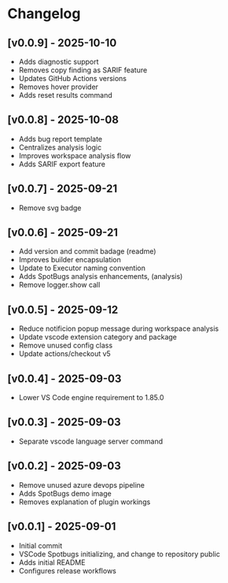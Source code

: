 # Changelog
## [v0.0.9] - 2025-10-10

- Adds diagnostic support
- Removes copy finding as SARIF feature
- Updates GitHub Actions versions
- Removes hover provider
- Adds reset results command

## [v0.0.8] - 2025-10-08

- Adds bug report template
- Centralizes analysis logic
- Improves workspace analysis flow
- Adds SARIF export feature

## [v0.0.7] - 2025-09-21

- Remove svg badge

## [v0.0.6] - 2025-09-21

- Add version and commit badage (readme)
- Improves builder encapsulation
- Update to Executor naming convention
- Adds SpotBugs analysis enhancements,  (analysis)
- Remove logger.show call

## [v0.0.5] - 2025-09-12

- Reduce notificion popup message during workspace analysis
- Update vscode extension category and package
- Remove unused config class
- Update actions/checkout v5

## [v0.0.4] - 2025-09-03

- Lower VS Code engine requirement to 1.85.0

## [v0.0.3] - 2025-09-03

- Separate vscode language server command

## [v0.0.2] - 2025-09-03

- Remove unused azure devops pipeline
- Adds SpotBugs demo image
- Removes explanation of plugin workings

## [v0.0.1] - 2025-09-01

- Initial commit
- VSCode Spotbugs initializing, and change to repository public
- Adds initial README
- Configures release workflows


